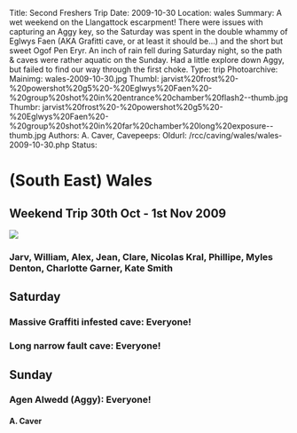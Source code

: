 Title: Second Freshers Trip
Date: 2009-10-30
Location: wales
Summary: A wet weekend on the Llangattock escarpment! There were issues with capturing an Aggy key, so the Saturday was spent in the double whammy of Eglwys Faen (AKA Grafitti cave, or at least it should be...) and the short but sweet Ogof Pen Eryr. An inch of rain fell during Saturday night, so the path & caves were rather aquatic on the Sunday. Had a little explore down Aggy, but failed to find our way through the first choke.
Type: trip
Photoarchive:
Mainimg: wales-2009-10-30.jpg
Thumbl: jarvist%20frost%20-%20powershot%20g5%20-%20Eglwys%20Faen%20-%20group%20shot%20in%20entrance%20chamber%20flash2--thumb.jpg
Thumbr: jarvist%20frost%20-%20powershot%20g5%20-%20Eglwys%20Faen%20-%20group%20shot%20in%20far%20chamber%20long%20exposure--thumb.jpg
Authors: A. Caver, 
Cavepeeps:
Oldurl: /rcc/caving/wales/wales-2009-10-30.php
Status:

#  (South East) Wales 

##  Weekend Trip 30th Oct - 1st Nov 2009 

[ ![](wales-2009-10-30.jpg) ](/caving/photo_archive/trips/2009-10-30%20-%20wales/)

###  Jarv, William, Alex, Jean, Clare, Nicolas Kral, Phillipe, Myles Denton, Charlotte Garner, Kate Smith 

##  Saturday 

###  Massive Graffiti infested cave: Everyone! 

###  Long narrow fault cave: Everyone! 

##  Sunday 

###  Agen Alwedd (Aggy): Everyone! 

####  A. Caver 
